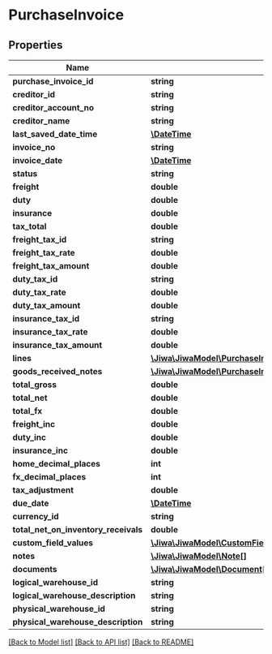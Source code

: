 # PurchaseInvoice

## Properties
Name | Type | Description | Notes
------------ | ------------- | ------------- | -------------
**purchase_invoice_id** | **string** |  | [optional] 
**creditor_id** | **string** |  | [optional] 
**creditor_account_no** | **string** |  | [optional] 
**creditor_name** | **string** |  | [optional] 
**last_saved_date_time** | [**\DateTime**](\DateTime.md) |  | [optional] 
**invoice_no** | **string** |  | [optional] 
**invoice_date** | [**\DateTime**](\DateTime.md) |  | [optional] 
**status** | **string** |  | [optional] 
**freight** | **double** |  | [optional] 
**duty** | **double** |  | [optional] 
**insurance** | **double** |  | [optional] 
**tax_total** | **double** |  | [optional] 
**freight_tax_id** | **string** |  | [optional] 
**freight_tax_rate** | **double** |  | [optional] 
**freight_tax_amount** | **double** |  | [optional] 
**duty_tax_id** | **string** |  | [optional] 
**duty_tax_rate** | **double** |  | [optional] 
**duty_tax_amount** | **double** |  | [optional] 
**insurance_tax_id** | **string** |  | [optional] 
**insurance_tax_rate** | **double** |  | [optional] 
**insurance_tax_amount** | **double** |  | [optional] 
**lines** | [**\Jiwa\JiwaModel\PurchaseInvoiceLine[]**](PurchaseInvoiceLine.md) |  | [optional] 
**goods_received_notes** | [**\Jiwa\JiwaModel\PurchaseInvoiceGoodsReceivedNoteInvoiced[]**](PurchaseInvoiceGoodsReceivedNoteInvoiced.md) |  | [optional] 
**total_gross** | **double** |  | [optional] 
**total_net** | **double** |  | [optional] 
**total_fx** | **double** |  | [optional] 
**freight_inc** | **double** |  | [optional] 
**duty_inc** | **double** |  | [optional] 
**insurance_inc** | **double** |  | [optional] 
**home_decimal_places** | **int** |  | [optional] 
**fx_decimal_places** | **int** |  | [optional] 
**tax_adjustment** | **double** |  | [optional] 
**due_date** | [**\DateTime**](\DateTime.md) |  | [optional] 
**currency_id** | **string** |  | [optional] 
**total_net_on_inventory_receivals** | **double** |  | [optional] 
**custom_field_values** | [**\Jiwa\JiwaModel\CustomFieldValue[]**](CustomFieldValue.md) |  | [optional] 
**notes** | [**\Jiwa\JiwaModel\Note[]**](Note.md) |  | [optional] 
**documents** | [**\Jiwa\JiwaModel\Document[]**](Document.md) |  | [optional] 
**logical_warehouse_id** | **string** |  | [optional] 
**logical_warehouse_description** | **string** |  | [optional] 
**physical_warehouse_id** | **string** |  | [optional] 
**physical_warehouse_description** | **string** |  | [optional] 

[[Back to Model list]](../README.md#documentation-for-models) [[Back to API list]](../README.md#documentation-for-api-endpoints) [[Back to README]](../README.md)


